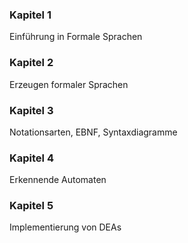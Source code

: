 ### Kapitel 1
Einführung in Formale Sprachen
### Kapitel 2
Erzeugen formaler Sprachen
### Kapitel 3
Notationsarten, EBNF, Syntaxdiagramme
### Kapitel 4
Erkennende Automaten
### Kapitel 5
Implementierung von DEAs
